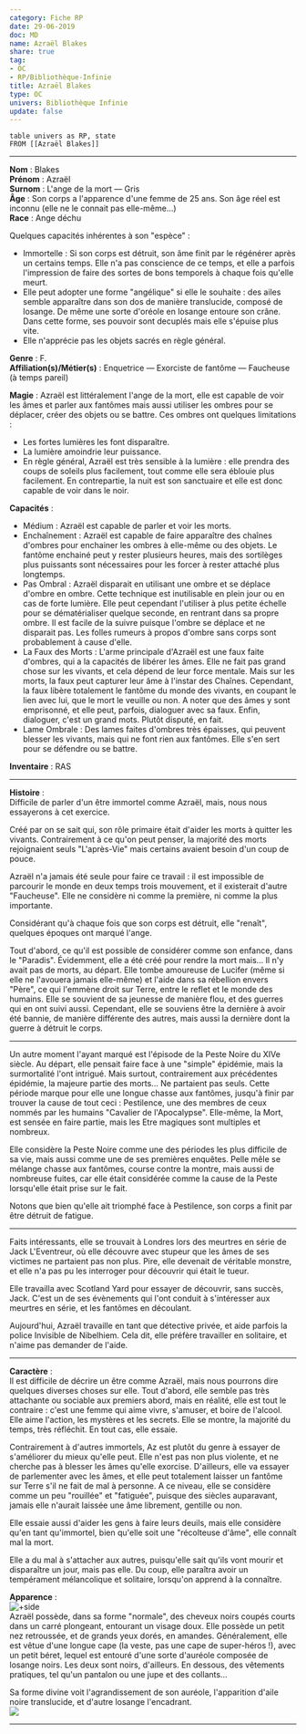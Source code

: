 ```yaml
---
category: Fiche RP
date: 29-06-2019
doc: MD
name: Azraël Blakes
share: true
tag:
- OC
- RP/Bibliothèque-Infinie
title: Azraël Blakes
type: OC
univers: Bibliothèque Infinie
update: false
---
```


```dataview  
table univers as RP, state  
FROM [[Azraël Blakes]]  
 ```  
---  
  
**Nom** : Blakes  
**Prénom** : Azraël  
**Surnom** : L'ange de la mort — Gris  
**Âge** : Son corps a l'apparence d'une femme de 25 ans. Son âge réel est inconnu (elle ne le connait pas elle-même...)  
**Race** : Ange déchu  
  
Quelques capacités inhérentes à son "espèce" :  
- Immortelle : Si son corps est détruit, son âme finit par le régénérer après un certains temps. Elle n'a pas conscience de ce temps, et elle a parfois l'impression de faire des sortes de bons temporels à chaque fois qu'elle meurt.  
- Elle peut adopter une forme "angélique" si elle le souhaite : des ailes semble apparaître dans son dos de manière translucide, composé de losange. De même une sorte d'oréole en losange entoure son crâne. Dans cette forme, ses pouvoir sont decuplés mais elle s'épuise plus vite.  
- Elle n'apprécie pas les objets sacrés en règle général.  
  
**Genre** : F.  
**Affiliation(s)/Métier(s)** : Enquetrice — Exorciste de fantôme — Faucheuse (à temps pareil)  
  
**Magie** : Azraël est littéralement l'ange de la mort, elle est capable de voir les âmes et parler aux fantômes mais aussi utiliser les ombres pour se déplacer, créer des objets ou se battre. Ces ombres ont quelques limitations :  
  
- Les fortes lumières les font disparaître.  
- La lumière amoindrie leur puissance.  
- En règle général, Azraël est très sensible à la lumière : elle prendra des coups de soleils plus facilement, tout comme elle sera éblouie plus facilement. En contrepartie, la nuit est son sanctuaire et elle est donc capable de voir dans le noir.  
  
**Capacités** :  
  
- Médium : Azraël est capable de parler et voir les morts.  
- Enchaînement : Azraël est capable de faire apparaître des chaînes d'ombres pour enchainer les ombres à elle-même ou des objets. Le fantôme enchainé peut y rester plusieurs heures, mais des sortilèges plus puissants sont nécessaires pour les forcer à rester attaché plus longtemps.  
- Pas Ombral : Azraël disparait en utilisant une ombre et se déplace d'ombre en ombre. Cette technique est inutilisable en plein jour ou en cas de forte lumière. Elle peut cependant l'utiliser à plus petite échelle pour se dématérialiser quelque seconde, en rentrant dans sa propre ombre. Il est facile de la suivre puisque l'ombre se déplace et ne disparait pas. Les folles rumeurs à propos d'ombre sans corps sont probablement à cause d'elle.  
- La Faux des Morts : L'arme principale d'Azraël est une faux faite d'ombres, qui a la capacités de libérer les âmes. Elle ne fait pas grand chose sur les vivants, et cela dépend de leur force mentale. Mais sur les morts, la faux peut capturer leur âme à l'instar des Chaînes. Cependant, la faux libère totalement le fantôme du monde des vivants, en coupant le lien avec lui, que le mort le veuille ou non. A noter que des âmes y sont emprisonné, et elle peut, parfois, dialoguer avec sa faux. Enfin, dialoguer, c'est un grand mots. Plutôt disputé, en fait.  
- Lame Ombrale : Des lames faites d'ombres très épaisses, qui peuvent blesser les vivants, mais qui ne font rien aux fantômes. Elle s'en sert pour se défendre ou se battre.  
  
**Inventaire** : RAS  
  
---  
  
**Histoire** :  
Difficile de parler d'un être immortel comme Azraël, mais, nous nous essayerons à cet exercice.  
  
Créé par on se sait qui, son rôle primaire était d'aider les morts à quitter les vivants. Contrairement à ce qu'on peut penser, la majorité des morts rejoignaient seuls "L'après-Vie" mais certains avaient besoin d'un coup de pouce.  
  
Azraël n'a jamais été seule pour faire ce travail : il est impossible de parcourir le monde en deux temps trois mouvement, et il existerait d'autre "Faucheuse". Elle ne considère ni comme la première, ni comme la plus importante.  
  
Considérant qu'à chaque fois que son corps est détruit, elle "renaît", quelques époques ont marqué l'ange.  
  
Tout d'abord, ce qu'il est possible de considérer comme son enfance, dans le "Paradis". Évidemment, elle a été créé pour rendre la mort mais... Il n'y avait pas de morts, au départ. Elle tombe amoureuse de Lucifer (même si elle ne l'avouera jamais elle-même) et l'aide dans sa rébellion envers "Père", ce qui l'emmène droit sur Terre, entre le reflet et le monde des humains. Elle se souvient de sa jeunesse de manière flou, et des guerres qui en ont suivi aussi. Cependant, elle se souviens être la dernière à avoir été bannie, de manière différente des autres, mais aussi la dernière dont la guerre à détruit le corps.  
  
---  
  
Un autre moment l'ayant marqué est l'épisode de la Peste Noire du XIVe siècle. Au départ, elle pensait faire face à une "simple" épidémie, mais la surmortalité l'ont intrigué. Mais surtout, contrairement aux précédentes épidémie, la majeure partie des morts... Ne partaient pas seuls. Cette période marque pour elle une longue chasse aux fantômes, jusqu'à finir par trouver la cause de tout ceci : Pestilence, une des membres de ceux nommés par les humains "Cavalier de l'Apocalypse". Elle-même, la Mort, est sensée en faire partie, mais les Etre magiques sont multiples et nombreux.  
  
Elle considère la Peste Noire comme une des périodes les plus difficile de sa vie, mais aussi comme une de ses premières enquêtes. Pelle mêle se mélange chasse aux fantômes, course contre la montre, mais aussi de nombreuse fuites, car elle était considérée comme la cause de la Peste lorsqu'elle était prise sur le fait.  
  
Notons que bien qu'elle ait triomphé face à Pestilence, son corps a finit par être détruit de fatigue.  
  
---  
  
Faits intéressants, elle se trouvait à Londres lors des meurtres en série de Jack L'Eventreur, où elle découvre avec stupeur que les âmes de ses victimes ne partaient pas non plus. Pire, elle devenait de véritable monstre, et elle n'a pas pu les interroger pour découvrir qui était le tueur.  
  
Elle travailla avec Scotland Yard pour essayer de découvrir, sans succès, Jack. C'est un de ses évènements qui l'ont conduit à s'intéresser aux meurtres en série, et les fantômes en découlant.   
  
Aujourd'hui, Azraël travaille en tant que détective privée, et aide parfois la police Invisible de Nibelhiem. Cela dit, elle préfère travailler en solitaire, et n'aime pas demander de l'aide.   
  
---  
  
**Caractère** :  
Il est difficile de décrire un être comme Azraël, mais nous pourrons dire quelques diverses choses sur elle. Tout d'abord, elle semble pas très attachante ou sociable aux premiers abord, mais en réalité, elle est tout le contraire : c'est une femme qui aime vivre, s'amuser, et boire de l'alcool. Elle aime l'action, les mystères et les secrets. Elle se montre, la majorité du temps, très réfléchit. En tout cas, elle essaie.  
  
Contrairement à d'autres immortels, Az est plutôt du genre à essayer de s'améliorer du mieux qu'elle peut. Elle n'est pas non plus violente, et ne cherche pas à blesser les âmes qu'elle exorcise. D'ailleurs, elle va essayer de parlementer avec les âmes, et elle peut totalement laisser un fantôme sur Terre s'il ne fait de mal à personne. A ce niveau, elle se considère comme un peu "rouillée" et "fatiguée", puisque des siècles auparavant, jamais elle n'aurait laissée une âme librement, gentille ou non.  
  
Elle essaie aussi d'aider les gens à faire leurs deuils, mais elle considère qu'en tant qu'immortel, bien qu'elle soit une "récolteuse d'âme", elle connaît mal la mort.  
  
Elle a du mal à s'attacher aux autres, puisqu'elle sait qu'ils vont mourir et disparaître un jour, mais pas elle. Du coup, elle paraîtra avoir un tempérament mélancolique et solitaire, lorsqu'on apprend à la connaître.  
  
**Apparence** :  
![+side](../assets/img/752036651a8433ba637c2b66d4502b38.png)  
Azraël possède, dans sa forme "normale", des cheveux noirs coupés courts dans un carré plongeant, entourant un visage doux. Elle possède un petit nez retroussée, et de grands yeux dorés, en amandes. Généralement, elle est vêtue d'une longue cape (la veste, pas une cape de super-héros !), avec un petit béret, lequel est entouré d'une sorte d'auréole composée de losange noirs. Les deux sont noirs, d'ailleurs. En dessous, des vêtements pratiques, tel qu'un pantalon ou une jupe et des collants...  
  
Sa forme divine voit l'agrandissement de son auréole, l'apparition d'aile noire translucide, et d'autre losange l'encadrant.  
![](https://i.pinimg.com/564x/93/8b/1e/938b1ee2043dc5cecfa1573aee86b7b0.jpg)  
  
---